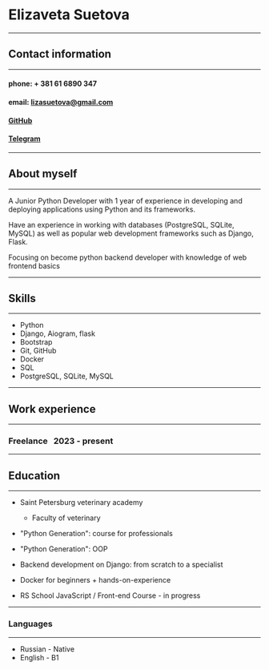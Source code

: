 # Elizaveta Suetova

***
## Contact information
***
#### phone: + 381 61 6890 347
#### email: lizasuetova@gmail.com
#### [GitHub]("https://github.com/Suetosha")
#### [Telegram]("https://t.me/suetosha")

***
## About myself
***

A Junior Python Developer with 1 year of experience in developing and deploying applications using Python and its frameworks.

Have an experience in working with databases (PostgreSQL, SQLite, MySQL) as well as popular web development frameworks such as Django, Flask.

Focusing on become python backend developer with knowledge of web frontend basics

***
## Skills
***
- Python
- Django, Aiogram, flask
- Bootstrap
- Git, GitHub
- Docker
- SQL
- PostgreSQL, SQLite, MySQL

***
## Work experience
***
###  Freelance &nbsp; 2023 - present

  

***
## Education
***
- Saint Petersburg veterinary academy
    - Faculty of veterinary

  
- "Python Generation": course for professionals
- "Python Generation": OOP
- Backend development on Django: from scratch to a specialist
- Docker for beginners + hands-on-experience
- RS School JavaScript / Front-end Course - in progress


***
### Languages
***
- Russian - Native
- English - B1